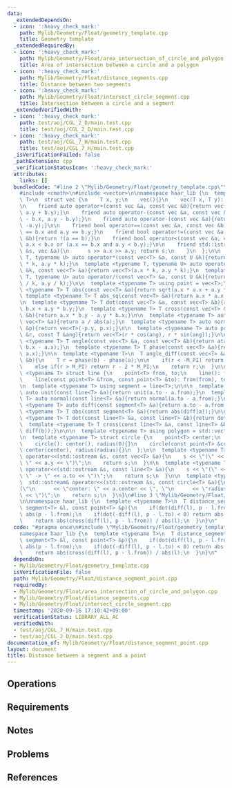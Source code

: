 ```yaml
---
data:
  _extendedDependsOn:
  - icon: ':heavy_check_mark:'
    path: Mylib/Geometry/Float/geometry_template.cpp
    title: Geometry template
  _extendedRequiredBy:
  - icon: ':heavy_check_mark:'
    path: Mylib/Geometry/Float/area_intersection_of_circle_and_polygon.cpp
    title: Area of intersection between a circle and a polygon
  - icon: ':heavy_check_mark:'
    path: Mylib/Geometry/Float/distance_segments.cpp
    title: Distance between two segments
  - icon: ':heavy_check_mark:'
    path: Mylib/Geometry/Float/intersect_circle_segment.cpp
    title: Intersection between a circle and a segment
  _extendedVerifiedWith:
  - icon: ':heavy_check_mark:'
    path: test/aoj/CGL_2_D/main.test.cpp
    title: test/aoj/CGL_2_D/main.test.cpp
  - icon: ':heavy_check_mark:'
    path: test/aoj/CGL_7_H/main.test.cpp
    title: test/aoj/CGL_7_H/main.test.cpp
  _isVerificationFailed: false
  _pathExtension: cpp
  _verificationStatusIcon: ':heavy_check_mark:'
  attributes:
    links: []
  bundledCode: "#line 2 \"Mylib/Geometry/Float/geometry_template.cpp\"\n#include <iostream>\n\
    #include <cmath>\n#include <vector>\n\nnamespace haar_lib {\n  template <typename\
    \ T>\n  struct vec {\n    T x, y;\n    vec(){}\n    vec(T x, T y): x(x), y(y){}\n\
    \n    friend auto operator+(const vec &a, const vec &b){return vec(a.x + b.x,\
    \ a.y + b.y);}\n    friend auto operator-(const vec &a, const vec &b){return vec(a.x\
    \ - b.x, a.y - b.y);}\n    friend auto operator-(const vec &a){return vec(-a.x,\
    \ -a.y);}\n\n    friend bool operator==(const vec &a, const vec &b){return a.x\
    \ == b.x and a.y == b.y;}\n    friend bool operator!=(const vec &a, const vec\
    \ &b){return !(a == b);}\n    friend bool operator<(const vec &a, const vec &b){return\
    \ a.x < b.x or (a.x == b.x and a.y < b.y);}\n\n    friend std::istream& operator>>(std::istream\
    \ &s, vec &a){\n      s >> a.x >> a.y; return s;\n    }\n  };\n\n  template <typename\
    \ T, typename U> auto operator*(const vec<T> &a, const U &k){return vec<T>(a.x\
    \ * k, a.y * k);}\n  template <typename T, typename U> auto operator*(const U\
    \ &k, const vec<T> &a){return vec<T>(a.x * k, a.y * k);}\n  template <typename\
    \ T, typename U> auto operator/(const vec<T> &a, const U &k){return vec<T>(a.x\
    \ / k, a.y / k);}\n\n  template <typename T> using point = vec<T>;\n\n  template\
    \ <typename T> T abs(const vec<T> &a){return sqrt(a.x * a.x + a.y * a.y);}\n \
    \ template <typename T> T abs_sq(const vec<T> &a){return a.x * a.x + a.y * a.y;}\n\
    \n  template <typename T> T dot(const vec<T> &a, const vec<T> &b){return a.x *\
    \ b.x + a.y * b.y;}\n  template <typename T> T cross(const vec<T> &a, const vec<T>\
    \ &b){return a.x * b.y - a.y * b.x;}\n\n  template <typename T> auto unit(const\
    \ vec<T> &a){return a / abs(a);}\n  template <typename T> auto normal(const vec<T>\
    \ &p){return vec<T>(-p.y, p.x);}\n\n  template <typename T> auto polar(const T\
    \ &r, const T &ang){return vec<T>(r * cos(ang), r * sin(ang));}\n\n  template\
    \ <typename T> T angle(const vec<T> &a, const vec<T> &b){return atan2(b.y - a.y,\
    \ b.x - a.x);}\n  template <typename T> T phase(const vec<T> &a){return atan2(a.y,\
    \ a.x);}\n\n  template <typename T>\n  T angle_diff(const vec<T> &a, const vec<T>\
    \ &b){\n    T r = phase(b) - phase(a);\n\n    if(r < -M_PI) return r + 2 * M_PI;\n\
    \    else if(r > M_PI) return r - 2 * M_PI;\n    return r;\n  }\n\n\n  template\
    \ <typename T> struct line {\n    point<T> from, to;\n    line(): from(), to(){}\n\
    \    line(const point<T> &from, const point<T> &to): from(from), to(to){}\n  };\n\
    \n  template <typename T> using segment = line<T>;\n\n\n  template <typename T>\
    \ auto unit(const line<T> &a){return unit(a.to - a.from);}\n  template <typename\
    \ T> auto normal(const line<T> &a){return normal(a.to - a.from);}\n\n  template\
    \ <typename T> auto diff(const segment<T> &a){return a.to - a.from;}\n\n  template\
    \ <typename T> T abs(const segment<T> &a){return abs(diff(a));}\n\n  template\
    \ <typename T> T dot(const line<T> &a, const line<T> &b){return dot(diff(a), diff(b));}\n\
    \  template <typename T> T cross(const line<T> &a, const line<T> &b){return cross(diff(a),\
    \ diff(b));}\n\n\n  template <typename T> using polygon = std::vector<point<T>>;\n\
    \n  template <typename T> struct circle {\n    point<T> center;\n    T radius;\n\
    \    circle(): center(), radius(0){}\n    circle(const point<T> &center, T radius):\
    \ center(center), radius(radius){}\n  };\n\n  template <typename T>\n  std::ostream&\
    \ operator<<(std::ostream &s, const vec<T> &a){\n    s << \"(\" << a.x << \",\
    \ \" << a.y << \")\";\n    return s;\n  }\n\n  template <typename T>\n  std::ostream&\
    \ operator<<(std::ostream &s, const line<T> &a){\n    s << \"(\" << a.from <<\
    \ \" -> \" << a.to << \")\";\n    return s;\n  }\n\n  template <typename T>\n\
    \  std::ostream& operator<<(std::ostream &s, const circle<T> &a){\n    s << \"\
    (\"\n      << \"center: \" << a.center << \", \"\n      << \"radius: \" << a.radius\
    \ << \")\";\n    return s;\n  }\n}\n#line 3 \"Mylib/Geometry/Float/distance_segment_point.cpp\"\
    \n\nnamespace haar_lib {\n  template <typename T>\n  T distance_segment_point(const\
    \ segment<T> &l, const point<T> &p){\n    if(dot(diff(l), p - l.from) < 0) return\
    \ abs(p - l.from);\n    if(dot(-diff(l), p - l.to) < 0) return abs(p - l.to);\n\
    \    return abs(cross(diff(l), p - l.from)) / abs(l);\n  }\n}\n"
  code: "#pragma once\n#include \"Mylib/Geometry/Float/geometry_template.cpp\"\n\n\
    namespace haar_lib {\n  template <typename T>\n  T distance_segment_point(const\
    \ segment<T> &l, const point<T> &p){\n    if(dot(diff(l), p - l.from) < 0) return\
    \ abs(p - l.from);\n    if(dot(-diff(l), p - l.to) < 0) return abs(p - l.to);\n\
    \    return abs(cross(diff(l), p - l.from)) / abs(l);\n  }\n}\n"
  dependsOn:
  - Mylib/Geometry/Float/geometry_template.cpp
  isVerificationFile: false
  path: Mylib/Geometry/Float/distance_segment_point.cpp
  requiredBy:
  - Mylib/Geometry/Float/area_intersection_of_circle_and_polygon.cpp
  - Mylib/Geometry/Float/distance_segments.cpp
  - Mylib/Geometry/Float/intersect_circle_segment.cpp
  timestamp: '2020-09-16 17:10:42+09:00'
  verificationStatus: LIBRARY_ALL_AC
  verifiedWith:
  - test/aoj/CGL_7_H/main.test.cpp
  - test/aoj/CGL_2_D/main.test.cpp
documentation_of: Mylib/Geometry/Float/distance_segment_point.cpp
layout: document
title: Distance between a segment and a point
---
```


## Operations

## Requirements

## Notes

## Problems

## References
